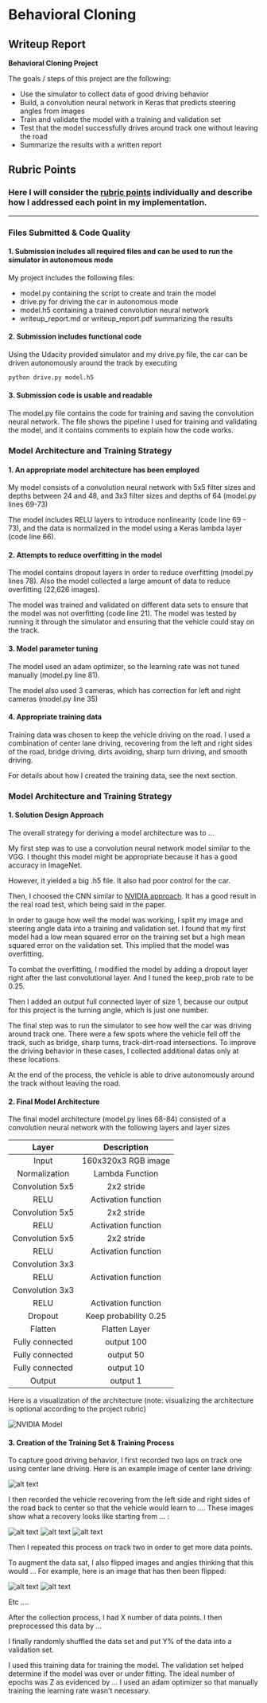 # **Behavioral Cloning** 

## Writeup Report

**Behavioral Cloning Project**

The goals / steps of this project are the following:
* Use the simulator to collect data of good driving behavior
* Build, a convolution neural network in Keras that predicts steering angles from images
* Train and validate the model with a training and validation set
* Test that the model successfully drives around track one without leaving the road
* Summarize the results with a written report


[//]: # (Image References)

[image1]: ./report_img/NVIDIA_model.png "Model Visualization"
[image2]: ./examples/placeholder.png "Grayscaling"
[image3]: ./examples/placeholder_small.png "Recovery Image"
[image4]: ./examples/placeholder_small.png "Recovery Image"
[image5]: ./examples/placeholder_small.png "Recovery Image"
[image6]: ./examples/placeholder_small.png "Normal Image"
[image7]: ./examples/placeholder_small.png "Flipped Image"

## Rubric Points
### Here I will consider the [rubric points](https://review.udacity.com/#!/rubrics/432/view) individually and describe how I addressed each point in my implementation.  

---
### Files Submitted & Code Quality

#### 1. Submission includes all required files and can be used to run the simulator in autonomous mode

My project includes the following files:
* model.py containing the script to create and train the model
* drive.py for driving the car in autonomous mode
* model.h5 containing a trained convolution neural network 
* writeup_report.md or writeup_report.pdf summarizing the results

#### 2. Submission includes functional code
Using the Udacity provided simulator and my drive.py file, the car can be driven autonomously around the track by executing 
```sh
python drive.py model.h5
```

#### 3. Submission code is usable and readable

The model.py file contains the code for training and saving the convolution neural network. The file shows the pipeline I used for training and validating the model, and it contains comments to explain how the code works.

### Model Architecture and Training Strategy

#### 1. An appropriate model architecture has been employed

My model consists of a convolution neural network with 5x5 filter sizes and depths between 24 and 48, and 3x3 filter sizes and depths of 64 (model.py lines 69-73) 

The model includes RELU layers to introduce nonlinearity (code line 69 - 73), and the data is normalized in the model using a Keras lambda layer (code line 66). 

#### 2. Attempts to reduce overfitting in the model

The model contains dropout layers in order to reduce overfitting (model.py lines 78). Also the model collected a large amount of data to reduce overfitting (22,626 images). 

The model was trained and validated on different data sets to ensure that the model was not overfitting (code line 21). The model was tested by running it through the simulator and ensuring that the vehicle could stay on the track.

#### 3. Model parameter tuning

The model used an adam optimizer, so the learning rate was not tuned manually (model.py line 81).

The model also used 3 cameras, which has correction for left and right cameras (model.py line 35)

#### 4. Appropriate training data

Training data was chosen to keep the vehicle driving on the road. I used a combination of center lane driving, recovering from the left and right sides of the road, bridge driving, dirts avoiding, sharp turn driving, and smooth driving.

For details about how I created the training data, see the next section. 

### Model Architecture and Training Strategy

#### 1. Solution Design Approach

The overall strategy for deriving a model architecture was to ...

My first step was to use a convolution neural network model similar to the VGG. I thought this model might be appropriate because it has a good accuracy in ImageNet.

However, it yielded a big .h5 file. It also had poor control for the car.

Then, I choosed the CNN similar to [NVIDIA approach](http://images.nvidia.com/content/tegra/automotive/images/2016/solutions/pdf/end-to-end-dl-using-px.pdf). It has a good result in the real road test, which being said in the paper.

In order to gauge how well the model was working, I split my image and steering angle data into a training and validation set. I found that my first model had a low mean squared error on the training set but a high mean squared error on the validation set. This implied that the model was overfitting. 

To combat the overfitting, I modified the model by adding a dropout layer right after the last convolutional layer. And I tuned the keep_prob rate to be 0.25. 

Then I added an output full connected layer of size 1, because our output for this project is the turning angle, which is just one number. 

The final step was to run the simulator to see how well the car was driving around track one. There were a few spots where the vehicle fell off the track, such as bridge, sharp turns, track-dirt-road intersections. To improve the driving behavior in these cases, I collected additional datas only at these locations.

At the end of the process, the vehicle is able to drive autonomously around the track without leaving the road.

#### 2. Final Model Architecture

The final model architecture (model.py lines 68-84) consisted of a convolution neural network with the following layers and layer sizes 

| Layer         		|     Description	        					| 
|:---------------------:|:---------------------------------------------:| 
| Input         		| 160x320x3 RGB image   						| 
| Normalization     	| Lambda Function 								|
| Convolution 5x5     	| 2x2 stride 									|
| RELU					| Activation function							|
| Convolution 5x5     	| 2x2 stride 									|
| RELU					| Activation function							|
| Convolution 5x5     	| 2x2 stride 									|
| RELU					| Activation function							|
| Convolution 3x3     	|  												|
| RELU					| Activation function							|
| Convolution 3x3     	| 			 									|
| RELU					| Activation function							|
| Dropout				| Keep probability 0.25 						|
| Flatten 				| Flatten Layer									|
| Fully connected		| output 100									|
| Fully connected		| output 50										|
| Fully connected		| output 10										|
| Output 				| output 1										|

Here is a visualization of the architecture (note: visualizing the architecture is optional according to the project rubric)

![NVIDIA Model][image1]

#### 3. Creation of the Training Set & Training Process

To capture good driving behavior, I first recorded two laps on track one using center lane driving. Here is an example image of center lane driving:

![alt text][image2]

I then recorded the vehicle recovering from the left side and right sides of the road back to center so that the vehicle would learn to .... These images show what a recovery looks like starting from ... :

![alt text][image3]
![alt text][image4]
![alt text][image5]

Then I repeated this process on track two in order to get more data points.

To augment the data sat, I also flipped images and angles thinking that this would ... For example, here is an image that has then been flipped:

![alt text][image6]
![alt text][image7]

Etc ....

After the collection process, I had X number of data points. I then preprocessed this data by ...


I finally randomly shuffled the data set and put Y% of the data into a validation set. 

I used this training data for training the model. The validation set helped determine if the model was over or under fitting. The ideal number of epochs was Z as evidenced by ... I used an adam optimizer so that manually training the learning rate wasn't necessary.
